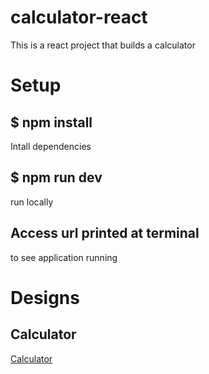 # calculator-react

This is a react project that builds a calculator

# Setup

## $ npm install

Intall dependencies

## $ npm run dev

run locally

## Access url printed at terminal

to see application running

# Designs

## Calculator

[Calculator](/assets/calculator.png "Calculator")
